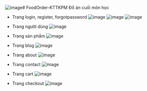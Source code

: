 ![image](https://github.com/idiotman-2212/FoodOrder-KTTKPM/assets/82036270/333e9f3e-f656-4e83-932c-cea7e1c70e34)# FoodOrder-KTTKPM
Đồ án cuối môn học 
- Trang login, register, forgotpassword
![image](https://github.com/idiotman-2212/FoodOrder-KTTKPM/assets/82036270/e291799a-f2de-4bb2-875b-86466cd2fd7d)
![image](https://github.com/idiotman-2212/FoodOrder-KTTKPM/assets/82036270/f22766ed-3980-4d2a-b39a-51fe6fc06170)
![image](https://github.com/idiotman-2212/FoodOrder-KTTKPM/assets/82036270/5ee146e3-19ef-4d3f-9b80-da917122d51b)



- Trang người dùng
![image](https://github.com/idiotman-2212/FoodOrder-KTTKPM/assets/82036270/60b5f19b-04bd-4701-8a02-078419578d02)
- Trang sản phẩm
![image](https://github.com/idiotman-2212/FoodOrder-KTTKPM/assets/82036270/e1dcff59-2c9e-44ac-9812-d0f6342c6473)
- Trang blog
![image](https://github.com/idiotman-2212/FoodOrder-KTTKPM/assets/82036270/389d3d15-40e5-442c-a9e0-7fc323d59081)
- Trang about
![image](https://github.com/idiotman-2212/FoodOrder-KTTKPM/assets/82036270/0edf1235-1238-4055-b6f5-6f63d957230e)
- Trang contact
![image](https://github.com/idiotman-2212/FoodOrder-KTTKPM/assets/82036270/3cfa8422-7fb4-47e8-8a95-29c33af5b8b8)
- Trang cart
![image](https://github.com/idiotman-2212/FoodOrder-KTTKPM/assets/82036270/517572f8-229d-4ec8-9ddb-9b1bc0f19ec1)
- Trang checkout
![image](https://github.com/idiotman-2212/FoodOrder-KTTKPM/assets/82036270/71789a8c-1452-4d87-a13a-e19d5cd53687)






